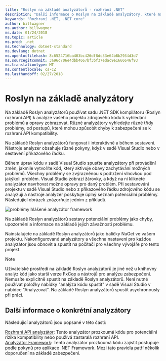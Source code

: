 ```yaml
---
title: "Roslyn na základě analyzátorů - rozhraní .NET"
description: "Další informace o Roslyn na základě analyzátory, které najít problémy a navrhněte opravy těchto problémů."
keywords: "Rozhraní .NET, .NET core"
author: billwagner
ms.author: billwagner
ms.date: 01/24/2018
ms.topic: article
ms.prod: .net
ms.technology: dotnet-standard
ms.devlang: dotnet
ms.openlocfilehash: 8c6524716ba403bc426df8dc33e64b8b2934d3d7
ms.sourcegitcommit: 3a96c706e4dbb4667bf3bf37edac9e1666646f93
ms.translationtype: MT
ms.contentlocale: cs-CZ
ms.lasthandoff: 02/27/2018
---
```

# <a name="the-roslyn-based-analyzers"></a>Roslyn na základě analyzátory

Na základě Roslyn analyzátorů používat sadu .NET SDK kompilátoru (Roslyn rozhraní API) k analýze vašeho projektu zdrojového kódu k vyhledání problémů a opravy zobrazovat. Různé analyzátory vyhledejte různé třídy problémy, od postupů, které mohou způsobit chyby k zabezpečení se k rozhraní API kompatibility.

Na základě Roslyn analyzátorů fungovat i interaktivně a během sestavení. Nástroje analyzer obsahuje různé pokyny, když v sadě Visual Studio nebo v sestavení příkazového řádku.

Během úprav kódu v sadě Visual Studio spusťte analyzátory při provádění změn, jakmile vytvoříte kód, který aktivuje obavy zachytávání možných problémů. Všechny problémy se zvýrazněnou s podtržení vlnovkou pod jakýkoli problém. Visual Studio zobrazí žárovky, a když na ni kliknete analyzátor navrhovat možné opravy pro daný problém. Při sestavování projektu v sadě Visual Studio nebo z příkazového řádku zdrojového kódu se analyzují a nástroje analyzer poskytuje úplný seznam potenciální problémy. Následující obrázek znázorňuje jedním z příkladů.

![problémy hlášené analyzátor framework](./media/framework-analyzers-2.png)

Na základě Roslyn analyzátorů sestavy potenciální problémy jako chyby, upozornění a informace na základě jejich závažnosti problému.

Nainstalujete na základě Roslyn analyzátorů jako balíčky NuGet ve vašem projektu. Nakonfigurované analyzátory a všechna nastavení pro každou analyzátor jsou obnovit a spustit na počítači pro všechny vývojáře pro tento projekt.

> [!NOTE]
> Uživatelské prostředí na základě Roslyn analyzátorů je jiné než u knihovny analýz kód jako starší verze FxCop a nástrojů pro analýzu zabezpečení.  Nemusíte explicitně spustit na základě Roslyn analyzátorů. Není nutné používat položky nabídky "analýza kódu spustit" v sadě Visual Studio v nabídce "Analyzovat". Na základě Roslyn analyzátorů spustit asychronously při práci. 

## <a name="more-information-on-specific-analyzers"></a>Další informace o konkrétní analyzátory

Následující analyzátorů jsou popsané v této části:

[Rozhraní API analyzátor](api-analyzer.md): Tento analyzátor prozkoumá kódu pro potenciální rizika kompatibility nebo používá zastaralá rozhraní API.    
[Analyzátor Framework](framework-analyzer.md): Tento analyzátor prozkoumá kódu zajistit postupuje podle pokynů pro aplikace .NET Framework. Mezi tato pravidla patří několik doporučení na základě zabezpečení.
